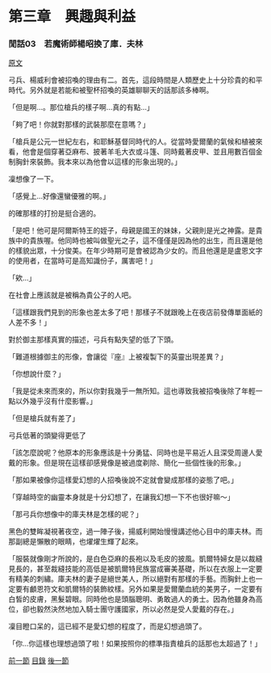 第三章　興趣與利益
====

### 閒話03　若魔術師楊昭換了庫．夫林

[原文](https://syosetu.org/novel/42788/23.html)

弓兵、楊威利會被招喚的理由有二。首先，這段時間是人類歷史上十分珍貴的和平時代。另外就是若能和被聖杯招喚的英雄聊聊天的話那該多棒啊。

「但是啊...。那位槍兵的樣子啊...真的有點...」

「夠了吧！你就對那樣的武裝那麼在意嗎？」

「槍兵是公元一世紀左右，和耶穌基督同時代的人。從當時愛爾蘭的氣候和植被來看，他會是個穿著亞麻布、披著羊毛大衣或斗篷、同時戴著皮甲、並且用數百個金制胸針來裝飾。我本來以為他會以這樣的形象出現的。」

凜想像了一下。

「感覺上...好像還蠻優雅的啊。」

的確那樣的打扮是挺合適的。

「是吧！他可是阿爾斯特王的姪子，母親是國王的妹妹，父親則是光之神露。是貴族中的貴族喔。他同時也被叫做聖光之子，這不僅僅是因為他的出生，而且還是他的樣貌出眾，十分俊美。在年少時期可是會被認為少女的。而且他還是是盧恩文字的使用者，在當時可是高知識份子，厲害吧！」

「欸...」

在社會上應該就是被稱為貴公子的人吧。

「這樣跟我們見到的形象也差太多了吧！那樣子不就跟晚上在夜店前發傳單面紙的人差不多！」

對於御主那樣真實的描述，弓兵有點失望的低了下頭。

「難道根據御主的形像，會讓從『座』上被複製下的英靈出現差異？」

「你想說什麼？」

「我是從未來而來的，所以你對我幾乎一無所知。這也導致我被招喚後除了年輕一點以外幾乎沒有什麼影響。」

「但是槍兵就有差了」

弓兵低著的頭變得更低了

「該怎麼說呢？他原本的形象應該是十分勇猛、同時也是平易近人且深受周邊人愛戴的形象。但是現在這樣卻感覺像是被過度剃除、簡化一些個性後的形象。」

「那如果被像你這樣愛幻想的人招喚後說不定就會變成那樣的姿態了吧。」

「穿越時空的幽靈本身就是十分幻想了，在讓我幻想一下不也很好嘛～」

「那弓兵你想像中的庫夫林是怎樣的呢？」

黑色的雙眸凝視著夜空，過一陣子後，揚威利開始慢慢講述他心目中的庫夫林。而那副總是懶散的眼睛，也燿燿生輝了起來。

「服裝就像剛才所說的，是白色亞麻的長袍以及毛皮的披風。凱爾特婦女是以裁縫見長的，甚至裁縫技能的高低是被凱爾特民族當成審美基礎，所以在衣服上一定要有精美的刺繡。庫夫林的妻子是絕世美人，所以絕對有那樣的手藝。而胸針上也一定要有顱恩符文和凱爾特的裝飾紋樣。另外如果是愛爾蘭血統的美男子，一定要有白皙的皮膚，黑髮碧眼。同時他也是頭腦聰明、勇敢過人的勇士。因為他雖身為高位，卻也毅然決然地加入騎士團守護國家，所以必然是受人愛戴的存在。」

凜目瞪口呆的，這已經不是愛幻想的程度了，而是幻想過頭了。

「你...你這樣也理想過頭了啦！如果按照你的標準指責槍兵的話那也太超過了！」



[前一節](./0319.md)
[目錄](../README.md)
[後一節](./0320.md)

